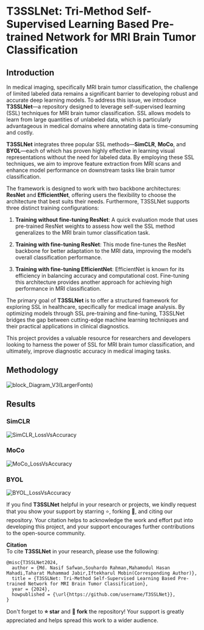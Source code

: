 # T3SSLNet: Tri-Method Self-Supervised Learning Based Pre-trained Network for MRI Brain Tumor Classification

## Introduction

In medical imaging, specifically MRI brain tumor classification, the challenge of limited labeled data remains a significant barrier to developing robust and accurate deep learning models. To address this issue, we introduce **T3SSLNet**—a repository designed to leverage self-supervised learning (SSL) techniques for MRI brain tumor classification. SSL allows models to learn from large quantities of unlabeled data, which is particularly advantageous in medical domains where annotating data is time-consuming and costly.

**T3SSLNet** integrates three popular SSL methods—**SimCLR**, **MoCo**, and **BYOL**—each of which has proven highly effective in learning visual representations without the need for labeled data. By employing these SSL techniques, we aim to improve feature extraction from MRI scans and enhance model performance on downstream tasks like brain tumor classification.

The framework is designed to work with two backbone architectures: **ResNet** and **EfficientNet**, offering users the flexibility to choose the architecture that best suits their needs. Furthermore, T3SSLNet supports three distinct training configurations:

1. **Training without fine-tuning ResNet**: A quick evaluation mode that uses pre-trained ResNet weights to assess how well the SSL method generalizes to the MRI brain tumor classification task.
   
2. **Training with fine-tuning ResNet**: This mode fine-tunes the ResNet backbone for better adaptation to the MRI data, improving the model’s overall classification performance.
   
3. **Training with fine-tuning EfficientNet**: EfficientNet is known for its efficiency in balancing accuracy and computational cost. Fine-tuning this architecture provides another approach for achieving high performance in MRI classification.

The primary goal of **T3SSLNet** is to offer a structured framework for exploring SSL in healthcare, specifically for medical image analysis. By optimizing models through SSL pre-training and fine-tuning, T3SSLNet bridges the gap between cutting-edge machine learning techniques and their practical applications in clinical diagnostics.

This project provides a valuable resource for researchers and developers looking to harness the power of SSL for MRI brain tumor classification, and ultimately, improve diagnostic accuracy in medical imaging tasks.

## Methodology

![block_Diagram_V3(LargerFonts)](https://github.com/user-attachments/assets/90df36f7-d039-4719-b601-7cfb18317d47)

## Results
### SimCLR
![SimCLR_LossVsAccuracy](https://github.com/user-attachments/assets/9a98c836-ff05-45b4-925c-9bb02442da8f)
### MoCo
![MoCo_LossVsAccuracy](https://github.com/user-attachments/assets/63c6119b-5eb5-47e8-b7d2-25444fb4705f)
### BYOL
![BYOL_LossVsAccuracy](https://github.com/user-attachments/assets/21bccc19-3972-4689-9f2f-57637f9516dd)

If you find **T3SSLNet** helpful in your research or projects, we kindly request that you show your support by starring ⭐, forking 🍴, and citing our repository. Your citation helps to acknowledge the work and effort put into developing this project, and your support encourages further contributions to the open-source community.

**Citation**  
To cite **T3SSLNet** in your research, please use the following:

```
@misc{T3SSLNet2024,
  author = {Md. Nasif Safwan,Souhardo Rahman,Mahamodul Hasan Mahadi,Taharat Muhammad Jabir,Iftekharul Mobin(Corresponding Author)},
  title = {T3SSLNet: Tri-Method Self-Supervised Learning Based Pre-trained Network for MRI Brain Tumor Classification},
  year = {2024},
  howpublished = {\url{https://github.com/username/T3SSLNet}},
}
```

Don't forget to **⭐ star** and **🍴 fork** the repository! Your support is greatly appreciated and helps spread this work to a wider audience.
